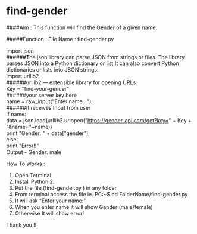 # find-gender

####Aim : This function will find the Gender of a given name.<br>

#####Function :  File Name : find-gender.py<br>

import json <br>
 ######The json library can parse JSON from strings or files. The library parses JSON into a 	Python dictionary or list.It can also convert Python dictionaries or lists into JSON strings.<br>
import urllib2<br>
 ######urllib2 — extensible library for opening URLs<br>
Key = "find-your-gender"<br>
 ######your server key here<br>
name = raw_input("Enter name : ");<br>
 ######It receives Input from user<br>
if name:<br>
    data = json.load(urllib2.urlopen("https://gender-api.com/get?key=" + Key + "&name="+name))<br>
    print "Gender: " + data["gender"];<br>
else:<br>
    print "Error!!"<br>
Output - Gender: male<br>


How To Works :<br>
1. Open Terminal<br>
2. Install Python 2.<br>
3. Put the file (find-gender.py ) in any folder<br>
4. From terminal access the file ie. PC:~$  cd FolderName/find-gender.py<br>
5. It will ask “Enter your name:”<br>
6. When you enter name it will show Gender (male/female)<br>
7. Otherwise It will show error!<br>


Thank you !!
